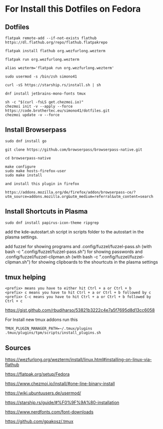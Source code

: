 # For Install this Dotfiles on Fedora

## Dotfiles

~~~
flatpak remote-add --if-not-exists flathub https://dl.flathub.org/repo/flathub.flatpakrepo

flatpak install flathub org.wezfurlong.wezterm

flatpak run org.wezfurlong.wezterm

alias wezterm='flatpak run org.wezfurlong.wezterm'

sudo usermod -s /bin/zsh simono41

curl -sS https://starship.rs/install.sh | sh

dnf install jetbrains-mono-fonts tmux

sh -c "$(curl -fsLS get.chezmoi.io)"
chezmoi init -v --apply --force https://code.brothertec.eu/simono41/dotfiles.git
chezmoi update -v --force
~~~

## Install Browserpass

~~~
sudo dnf install go

git clone https://github.com/browserpass/browserpass-native.git

cd browserpass-native

make configure
sudo make hosts-firefox-user 
sudo make install

and install this plugin in firefox

https://addons.mozilla.org/de/firefox/addon/browserpass-ce/?utm_source=addons.mozilla.org&utm_medium=referral&utm_content=search
~~~

## Install Shortcuts in Plasma

~~~
sudo dnf install papirus-icon-theme ripgrep
~~~

add the kde-autostart.sh script in scripts folder to the autostart in the plasma settings.

add fuzzel for showing programs
and .config/fuzzel/fuzzel-pass.sh (with bash -c ".config/fuzzel/fuzzel-pass.sh") for showing passwords
and .config/fuzzel/fuzzel-clipman.sh (with bash -c ".config/fuzzel/fuzzel-clipman.sh") for showing clipboards to the shourtcuts in the plasma settings

## tmux helping

~~~
<prefix> means you have to either hit Ctrl + a or Ctrl + b
<prefix> c means you have to hit Ctrl + a or Ctrl + b followed by c
<prefix> C-c means you have to hit Ctrl + a or Ctrl + b followed by Ctrl + c
~~~

https://gist.github.com/rbudiharso/53821b3222c4e7a5f7695d8d13cc6058

For Install new tmux addons run this

~~~
TMUX_PLUGIN_MANAGER_PATH=~/.tmux/plugins .tmux/plugins/tpm/scripts/install_plugins.sh
~~~

## Sources

https://wezfurlong.org/wezterm/install/linux.html#installing-on-linux-via-flathub

https://flatpak.org/setup/Fedora

https://www.chezmoi.io/install/#one-line-binary-install

https://wiki.ubuntuusers.de/usermod/

https://starship.rs/guide/#%F0%9F%9A%80-installation

https://www.nerdfonts.com/font-downloads

https://github.com/gpakosz/.tmux
